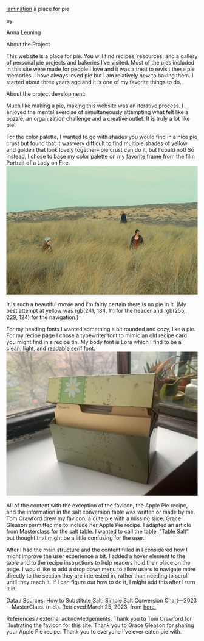 <a href="https://arllllll.github.io/">lamination</a>
a place for pie

by

Anna Leuning

About the Project

This website is a place for pie. You will find recipes, resources, and a gallery of personal pie projects and bakeries I’ve visited. Most of the pies included in this site were made for people I love and it was a treat to revisit these pie memories. I have always loved pie but I am relatively new to baking them. I started about three years ago and it is one of my favorite things to do. 


About the project development:

Much like making a pie, making this website was an iterative process. I enjoyed the mental exercise of simultaneously attempting what felt like a puzzle, an organization challenge and a creative outlet. It is truly a lot like pie!

For the color palette, I wanted to go with shades you would find in a nice pie crust but found that it was very difficult to find multiple shades of yellow and golden that look lovely together– pie crust can do it, but I could not! So instead, I chose to base my color palette on my favorite frame from the film Portrait of a Lady on Fire. 
<img src="media/portrait-of-a-lady-on-fire-color-palette.jpg">

It is such a beautiful movie and I’m fairly certain there is no pie in it. (My best attempt at yellow was rgb(241, 184, 11) for the header and rgb(255, 229, 124) for the navigation.)

For my heading fonts I wanted something a bit rounded and cozy, like a pie. For my recipe page I chose a typewriter font to mimic an old recipe card you might find in a recipe tin. My body font is Lora which I find to be a clean, light, and readable serif font. 
<img src="media/recipe-tin.jpg">

All of the content with the exception of the favicon, the Apple Pie recipe, and the information in the salt conversion table was written or made by me. Tom Crawford drew my favicon, a cute pie with a missing slice. Grace Gleason permitted me to include her Apple Pie recipe. I adapted an article from Masterclass for the salt table. I wanted to call the table, “Table Salt” but thought that might be a little confusing for the user.

After I had the main structure and the content filled in I considered how I might improve the user experience a bit. I added a hover element to the table and to the recipe instructions to help readers hold their place on the page. I would like to add a drop down menu to allow users to navigate more directly to the section they are interested in, rather than needing to scroll until they reach it. If I can figure out how to do it, I might add this after I turn it in!

Data / Sources:
How to Substitute Salt: Simple Salt Conversion Chart—2023—MasterClass. (n.d.). Retrieved March 25, 2023, from <a href=”https://www.masterclass.com/articles/salt-conversion-chart” target= “_blank”> here.</a>

References / external acknowledgements:
Thank you to Tom Crawford for illustrating the favicon for this site. Thank you to Grace Gleason for sharing your Apple Pie recipe. Thank you to everyone I’ve ever eaten pie with.

